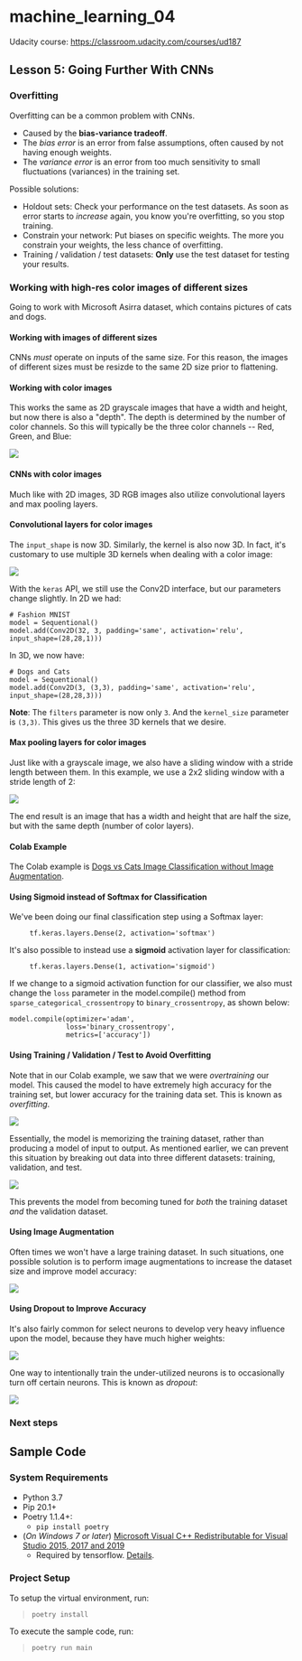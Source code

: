 # machine_learning_04

Udacity course: https://classroom.udacity.com/courses/ud187

## Lesson 5: Going Further With CNNs

### Overfitting
Overfitting can be a common problem with CNNs.

* Caused by the **bias-variance tradeoff**.
* The *bias error* is an error from false assumptions, often caused by not having enough weights.
* The *variance error* is an error from too much sensitivity to small fluctuations (variances) in the training set. 

Possible solutions:
* Holdout sets: Check your performance on the test datasets.  As soon as error starts to *increase* again, you know you're overfitting, so you stop training.
* Constrain your network: Put biases on specific weights.  The more you constrain your weights, the less chance of overfitting.
* Training / validation / test datasets: **Only** use the test dataset for testing your results.

### Working with high-res color images of different sizes
Going to work with Microsoft Asirra dataset, which contains pictures of cats and dogs.

#### Working with images of different sizes
CNNs *must* operate on inputs of the same size.  For this reason, the images of different sizes must be resizde to the same 2D size prior to flattening.

#### Working with color images
This works the same as 2D grayscale images that have a width and height, but now there is also a "depth".  The depth is determined by the number of color channels.  So this will typically be the three color channels -- Red, Green, and Blue:

![](images/01.png)

#### CNNs with color images
Much like with 2D images, 3D RGB images also utilize convolutional layers and max pooling layers.

#### Convolutional layers for color images
The `input_shape` is now 3D.  Similarly, the kernel is also now 3D.  In fact, it's customary to use multiple 3D kernels when dealing with a color image:

![](images/03.png)

With the `keras` API, we still use the Conv2D interface, but our parameters change slightly. In 2D we had:

```
# Fashion MNIST
model = Sequentional()
model.add(Conv2D(32, 3, padding='same', activation='relu', input_shape=(28,28,1)))
```

In 3D, we now have:
```
# Dogs and Cats
model = Sequentional()
model.add(Conv2D(3, (3,3), padding='same', activation='relu', input_shape=(28,28,3)))
```
**Note**: The `filters` parameter is now only `3`.  And the `kernel_size` parameter is `(3,3)`.  This gives us the three 3D kernels that we desire.

#### Max pooling layers for color images
Just like with a grayscale image, we also have a sliding window with a stride length between them.  In this example, we use a 2x2 sliding window with a stride length of 2:

![](images/04.png)

The end result is an image that has a width and height that are half the size, but with the same depth (number of color layers).

#### Colab Example
The Colab example is [Dogs vs Cats Image Classification without Image Augmentation](https://colab.research.google.com/github/tensorflow/examples/blob/master/courses/udacity_intro_to_tensorflow_for_deep_learning/l05c01_dogs_vs_cats_without_augmentation.ipynb).

#### Using Sigmoid instead of Softmax for Classification
We've been doing our final classification step using a Softmax layer:
```
     tf.keras.layers.Dense(2, activation='softmax')
```

It's also possible to instead use a **sigmoid** activation layer for classification:
```
     tf.keras.layers.Dense(1, activation='sigmoid')
```

If we change to a sigmoid activation function for our classifier, we also must change the `loss` parameter in the model.compile() method from `sparse_categorical_crossentropy` to `binary_crossentropy`, as shown below:

```
model.compile(optimizer='adam', 
              loss='binary_crossentropy',
              metrics=['accuracy'])
```

#### Using Training / Validation / Test to Avoid Overfitting
Note that in our Colab example, we saw that we were *overtraining* our model.  This caused the model to have extremely high accuracy for the training set, but lower accuracy for the training data set.  This is known as *overfitting*.

![](images/05.png)

Essentially, the model is memorizing the training dataset, rather than producing a model of input to output.  As mentioned earlier, we can prevent this situation by breaking out data into three different datasets: training, validation, and test.

![](images/06.png)

This prevents the model from becoming tuned for *both* the training dataset *and* the validation dataset.

#### Using Image Augmentation
Often times we won't have a large training dataset.  In such situations, one possible solution is to perform image augmentations to increase the dataset size and improve model accuracy:

![](images/07.png)

#### Using Dropout to Improve Accuracy
It's also fairly common for select neurons to develop very heavy influence upon the model, because they have much higher weights:

![](images/08.png)

One way to intentionally train the under-utilized neurons is to occasionally turn off certain neurons.  This is known as *dropout*:

![](images/09.png)

### Next steps

## Sample Code

### System Requirements

* Python 3.7
* Pip 20.1+
* Poetry 1.1.4+:
  * `pip install poetry`
* (*On Windows 7 or later*) [Microsoft Visual C++ Redistributable for Visual Studio 2015, 2017 and 2019](https://support.microsoft.com/help/2977003/the-latest-supported-visual-c-downloads)
  * Required by tensorflow.  [Details](https://www.tensorflow.org/install/pip#system-requirements).

### Project Setup
To setup the virtual environment, run:
  > `poetry install`

To execute the sample code, run:
  > `poetry run main`
